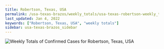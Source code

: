 ```yaml
---
title: Robertson, Texas, USA
permalink: /usa-texas-brazos/weekly_totals/usa-texas-robertson-weekly_totals.html
last_updated: Jan 4, 2022
keywords: ["Robertson, Texas, USA", "weekly totals"]
sidebar: usa-texas-brazos_sidebar
---
```


![Weekly Totals of Confirmed Cases for Robertson, Texas, USA](/covid_tracker/images/graphs/usa-texas-robertson-weekly_totals_graph.png)

